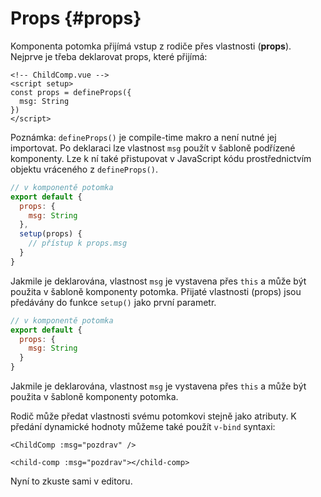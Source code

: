 # Props {#props}

Komponenta potomka přijímá vstup z rodiče přes vlastnosti (**props**). Nejprve je třeba deklarovat props, které přijímá:

<div class="composition-api">
<div class="sfc">

```vue
<!-- ChildComp.vue -->
<script setup>
const props = defineProps({
  msg: String
})
</script>
```

Poznámka: `defineProps()` je compile-time makro a není nutné jej importovat. Po deklaraci lze vlastnost `msg` použít v šabloně podřízené komponenty. Lze k ní také přistupovat v JavaScript kódu prostřednictvím objektu vráceného z `defineProps()`.

</div>

<div class="html">

```js
// v komponentě potomka
export default {
  props: {
    msg: String
  },
  setup(props) {
    // přístup k props.msg
  }
}
```

Jakmile je deklarována, vlastnost `msg` je vystavena přes `this` a může být použita v šabloně komponenty potomka. Přijaté vlastnosti (props) jsou předávány do funkce `setup()` jako první parametr.

</div>

</div>

<div class="options-api">

```js
// v komponentě potomka
export default {
  props: {
    msg: String
  }
}
```

Jakmile je deklarována, vlastnost `msg` je vystavena přes `this` a může být použita v šabloně komponenty potomka.

</div>

Rodič může předat vlastnosti svému potomkovi stejně jako atributy. K předání dynamické hodnoty můžeme také použít `v-bind` syntaxi:

<div class="sfc">

```vue-html
<ChildComp :msg="pozdrav" />
```

</div>
<div class="html">

```vue-html
<child-comp :msg="pozdrav"></child-comp>
```

</div>

Nyní to zkuste sami v editoru.
